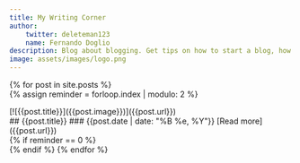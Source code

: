 ```yaml
---
title: My Writing Corner 
author:
    twitter: deleteman123
    name: Fernando Doglio
description: Blog about blogging. Get tips on how to start a blog, how to increase your traffic and how to turn your hobbie into an income producing endevour. 
image: assets/images/logo.png
---
```


{% for post in site.posts %}	
{% assign reminder = forloop.index  | modulo: 2 %}

<div class="blogpost" markdown="1"> 
[![{{post.title}}]({{post.image}})]({{post.url}})
<div class="thumb-text" markdown="1">
## {{post.title}}
### {{post.date | date: "%B %e, %Y"}}
[Read more]({{post.url}}) 
</div>
</div>
{% if reminder == 0  %}
  <div class="clear"></div>
{% endif %}
{% endfor %}	

<div class="sharethis-inline-share-buttons"></div>